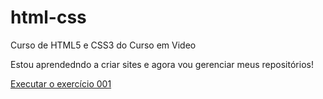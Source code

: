 # html-css
 Curso de HTML5 e CSS3 do Curso em Video

 Estou aprendedndo a criar sites e agora vou gerenciar meus repositórios!

 <a href="https://ysabellax.github.io/html-css/exercicios/exer001/index.html">Executar o exercício 001</a>
